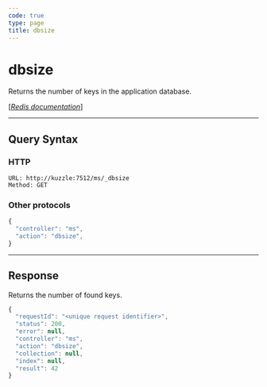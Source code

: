 ```yaml
---
code: true
type: page
title: dbsize
---
```


# dbsize

<SinceBadge version="1.0.0" />

Returns the number of keys in the application database.

[[_Redis documentation_]](https://redis.io/commands/dbsize)

---

## Query Syntax

### HTTP

```http
URL: http://kuzzle:7512/ms/_dbsize
Method: GET
```

### Other protocols

```js
{
  "controller": "ms",
  "action": "dbsize",
}
```

---

## Response

Returns the number of found keys.

```javascript
{
  "requestId": "<unique request identifier>",
  "status": 200,
  "error": null,
  "controller": "ms",
  "action": "dbsize",
  "collection": null,
  "index": null,
  "result": 42
}
```
